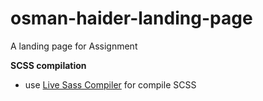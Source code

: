 # osman-haider-landing-page
A landing page for Assignment

**SCSS compilation**
- use [Live Sass Compiler](https://marketplace.visualstudio.com/items?itemName=ritwickdey.live-sass) for compile SCSS

